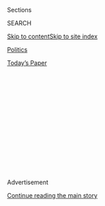 <div id="app">

<div>

<div>

<div>

<div class="NYTAppHideMasthead css-1q2w90k e1suatyy0">

<div class="section css-ui9rw0 e1suatyy2">

<div class="css-eph4ug er09x8g0">

<div class="css-6n7j50">

</div>

<span class="css-1dv1kvn">Sections</span>

<div class="css-10488qs">

<span class="css-1dv1kvn">SEARCH</span>

</div>

[Skip to content](#site-content)[Skip to site
index](#site-index)

</div>

<div id="masthead-section-label" class="css-1wr3we4 eaxe0e00">

[Politics](https://www.nytimes.com/section/politics)

</div>

<div class="css-10698na e1huz5gh0">

</div>

</div>

<div id="masthead-bar-one" class="section hasLinks css-15hmgas e1csuq9d3">

<div class="css-uqyvli e1csuq9d0">

</div>

<div class="css-1uqjmks e1csuq9d1">

</div>

<div class="css-9e9ivx">

[](https://myaccount.nytimes.com/auth/login?response_type=cookie&client_id=vi)

</div>

<div class="css-1bvtpon e1csuq9d2">

[Today’s
Paper](https://www.nytimes.com/section/todayspaper)

</div>

</div>

</div>

</div>

<div data-aria-hidden="false">

<div id="site-content" data-role="main">

<div>

<div class="css-1aor85t" style="opacity:0.000000001;z-index:-1;visibility:hidden">

<div class="css-1hqnpie">

<div class="css-epjblv">

<span class="css-17xtcya">[Politics](/section/politics)</span><span class="css-x15j1o">|</span><span class="css-fwqvlz">The
C.I.A.’s Business Is Secrets, but It Is Recruiting Spies in the
Open</span>

</div>

<div class="css-k008qs">

<div class="css-1iwv8en">

<span class="css-18z7m18"></span>

<div>

</div>

</div>

<span class="css-1n6z4y">https://nyti.ms/2YrBvBs</span>

<div class="css-1705lsu">

<div class="css-4xjgmj">

<div class="css-4skfbu" data-role="toolbar" data-aria-label="Social Media Share buttons, Save button, and Comments Panel with current comment count" data-testid="share-tools">

  - 
  - 
  - 
  - 
    
    <div class="css-6n7j50">
    
    </div>

  - 

</div>

</div>

</div>

</div>

</div>

</div>

<div id="NYT_TOP_BANNER_REGION" class="css-13pd83m">

</div>

<div id="top-wrapper" class="css-1sy8kpn">

<div id="top-slug" class="css-l9onyx">

Advertisement

</div>

[Continue reading the main
story](#after-top)

<div class="ad top-wrapper" style="text-align:center;height:100%;display:block;min-height:250px">

<div id="top" class="place-ad" data-position="top" data-size-key="top">

</div>

</div>

<div id="after-top">

</div>

</div>

<div>

<div id="sponsor-wrapper" class="css-1hyfx7x">

<div id="sponsor-slug" class="css-19vbshk">

Supported by

</div>

[Continue reading the main
story](#after-sponsor)

<div id="sponsor" class="ad sponsor-wrapper" style="text-align:center;height:100%;display:block">

</div>

<div id="after-sponsor">

</div>

</div>

<div class="css-186x18t">

</div>

<div class="css-1vkm6nb ehdk2mb0">

# The C.I.A.’s Business Is Secrets, but It Is Recruiting Spies in the Open

</div>

The C.I.A. made its first television recruiting ad, now airing on
streaming services like Hulu, as it tries to build a better, more
diverse spy corps.

<div class="css-79elbk" data-testid="photoviewer-wrapper">

<div class="css-z3e15g" data-testid="photoviewer-wrapper-hidden">

</div>

<div class="css-1a48zt4 ehw59r15" data-testid="photoviewer-children">

![<span class="css-16f3y1r e13ogyst0" data-aria-hidden="true">Gina
Haspel has made recruiting a priority as the director of the
C.I.A.</span><span class="css-cnj6d5 e1z0qqy90" itemprop="copyrightHolder"><span class="css-1ly73wi e1tej78p0">Credit...</span><span><span>Erin
Schaff/The New York
Times</span></span></span>](https://static01.nyt.com/images/2020/06/22/us/politics/22dc-intel/merlin_166844961_dccecbb5-e07a-4b6a-95dd-05f30e3cd8d3-articleLarge.jpg?quality=75&auto=webp&disable=upscale)

</div>

</div>

<div class="css-18e8msd">

<div class="css-vp77d3 epjyd6m0">

<div class="css-hus3qt ey68jwv0" data-aria-hidden="true">

[![Julian E.
Barnes](https://static01.nyt.com/images/2019/12/13/reader-center/author-julian-barnes/author-julian-barnes-thumbLarge.png
"Julian E. Barnes")](https://www.nytimes.com/by/julian-e-barnes)

</div>

<div class="css-1baulvz">

By [<span class="css-1baulvz last-byline" itemprop="name">Julian E.
Barnes</span>](https://www.nytimes.com/by/julian-e-barnes)

</div>

</div>

  - 
    
    <div class="css-ld3wwf e16638kd2">
    
    June 22,
    2020
    
    </div>

  - 
    
    <div class="css-4xjgmj">
    
    <div class="css-d8bdto" data-role="toolbar" data-aria-label="Social Media Share buttons, Save button, and Comments Panel with current comment count" data-testid="share-tools">
    
      - 
      - 
      - 
      - 
        
        <div class="css-6n7j50">
        
        </div>
    
      - 
    
    </div>
    
    </div>

</div>

</div>

<div class="section meteredContent css-1r7ky0e" name="articleBody" itemprop="articleBody">

<div class="css-1fanzo5 StoryBodyCompanionColumn">

<div class="css-53u6y8">

WASHINGTON — The C.I.A. has recruited at Ivy League schools, through
Hollywood-produced television programs and even by judging school
science fairs.

But the current era needs a modern recruiting drive, and on Monday, the
C.I.A. unveiled [its first television
advertisement](https://www.youtube.com/watch?v=KvG8c8aVtl8&feature=youtu.be),
which is aimed at streaming platforms like Hulu. The slick,
advertising-agency-produced spot has the feel of clips from the
television program “Homeland” — with a dollop of patriotism.

By some measures, the C.I.A. has little need for recruiting drives.
Every year, thousands of applicants compete for hundreds of spots,
according to current and former officials. In 2019, the agency had its
best recruiting year in a decade. And traditionally it has been easier
for the government to recruit during recessions.

But Gina Haspel, the C.I.A. director, has made recruitment a priority
for her secretive agency, which has to compete against Silicon Valley
for the sharpest minds as it increasingly focuses on hacking and other
digital spying tools. And the agency still must work at bringing in
recruiting classes that reflect the diversity of the United States.

</div>

</div>

<div class="css-1fanzo5 StoryBodyCompanionColumn">

<div class="css-53u6y8">

The agency has long produced recruitment videos, some of which are
posted on its [YouTube
channel](https://www.youtube.com/channel/UClFKF4TkuGWFkkeMYYQoOmg). It
has also made radio and online advertisements. The new ad is the first
meant for a television audience. The C.I.A. declined to say what agency
made it.

</div>

</div>

<div class="css-cfo9c3">

</div>

<div class="css-1fanzo5 StoryBodyCompanionColumn">

<div class="css-53u6y8">

The agency is not giving up on recruiting seniors on college campuses.
But advertising on streaming platforms, the agency hopes, could get the
attention of a broader group of potential recruits.

“Americans are consuming streaming content now more than ever, and we
want to be part of what they’re seeing,” said Nicole de Haay, an agency
spokeswoman.

The agency has embraced a variety of marketing tools. It unveiled an
[Instagram feed](https://www.instagram.com/cia/) last year, and it made
its website — including recruitment information — available over the
privacy-minded Tor network. It sends its scientists to judge local
science fairs in the Washington region. And it has long offered an
assist to Hollywood productions. (In 2004, Jennifer Garner, then
starring as a fictional C.I.A. agent in the television show “Alias,”
filmed a [recruitment video for the
agency.](https://www.youtube.com/watch?v=eESpdvcyTUw))

</div>

</div>

<div class="css-1fanzo5 StoryBodyCompanionColumn">

<div class="css-53u6y8">

The new advertisement was written with heavy input by current C.I.A.
officers. While it leaves aside the drudgery that is part of any job,
former officials said the ad feels accurate in capturing some of the
most exciting moments of spy craft.

“There is an officer sitting at a desk and they say, ‘I think I found
something.’ That gave me goose bumps,” said Lisa Maddox, a former C.I.A.
analyst. “Because I had those moments, and almost everyone I know had
them. When you feel you found that needle in a haystack, you are so
excited. It is a cool moment.”

Ms. Maddox said that recruiting midcareer employees is also critical for
the agency, but those prospects can be hard to reach. The new ad may be
a way to interest them in the agency.

The stereotype of a C.I.A. officer of a white man recruited from Yale
University contains a germ of truth — you can find plenty of Yale
graduates among current and former agency personnel — though even as far
back as the agency’s founding in 1947, it recruited from 70 colleges and
universities. By the 1980s, William Casey, then the C.I.A. director,
made a priority of improving relations with the nation’s colleges as the
agency began a push to diversify its ranks.

“The general supply always exceeds the demand,” said Nicholas Dujmovic,
a former C.I.A. historian who is now a professor at the Catholic
University of America in Washington. **** “But there are skills they are
always looking for, so getting those specific individuals may be tough.”

The new advertisement, which uses actors, not C.I.A. officers, puts a
clear emphasis on diversity. It portrays a black senior official
addressing a class of new recruits and an African-American case officer
doing a secret brush pass to hand off a thumb drive. Officers of East
Asian and South Asian descent are also featured, as well as white
employees.

[A 2015 report commissioned by the
C.I.A.](https://www.cia.gov/library/reports/dls-report.pdf) suggested
that over the previous two decades, the agency had become less diverse,
with fewer senior black officers in the agency.

</div>

</div>

<div class="css-1fanzo5 StoryBodyCompanionColumn">

<div class="css-53u6y8">

That report helped prompt John O. Brennan, then the C.I.A. director, to
intensify the agency’s recruitment efforts at historically black
colleges and universities.

“As an African-American C.I.A. officer, I can say in those years we were
doing a lot of great work to reach out to various communities,” said
Preston Golson, a former C.I.A. officer. “But to build a pipeline, it
takes time. You don’t see the results until a few years down the road.”

Mr. Golson himself was recruited in a traditional way, interviewed as a
Harvard undergraduate and offered an internship in the summer of 2001.

</div>

</div>

</div>

<div>

</div>

<div>

</div>

<div>

</div>

<div>

<div id="bottom-wrapper" class="css-1ede5it">

<div id="bottom-slug" class="css-l9onyx">

Advertisement

</div>

[Continue reading the main
story](#after-bottom)

<div id="bottom" class="ad bottom-wrapper" style="text-align:center;height:100%;display:block;min-height:90px">

</div>

<div id="after-bottom">

</div>

</div>

</div>

</div>

</div>

## Site Index

<div>

</div>

## Site Information Navigation

  - [© <span>2020</span> <span>The New York Times
    Company</span>](https://help.nytimes.com/hc/en-us/articles/115014792127-Copyright-notice)

<!-- end list -->

  - [NYTCo](https://www.nytco.com/)
  - [Contact
    Us](https://help.nytimes.com/hc/en-us/articles/115015385887-Contact-Us)
  - [Work with us](https://www.nytco.com/careers/)
  - [Advertise](https://nytmediakit.com/)
  - [T Brand Studio](http://www.tbrandstudio.com/)
  - [Your Ad
    Choices](https://www.nytimes.com/privacy/cookie-policy#how-do-i-manage-trackers)
  - [Privacy](https://www.nytimes.com/privacy)
  - [Terms of
    Service](https://help.nytimes.com/hc/en-us/articles/115014893428-Terms-of-service)
  - [Terms of
    Sale](https://help.nytimes.com/hc/en-us/articles/115014893968-Terms-of-sale)
  - [Site
    Map](https://spiderbites.nytimes.com)
  - [Help](https://help.nytimes.com/hc/en-us)
  - [Subscriptions](https://www.nytimes.com/subscription?campaignId=37WXW)

</div>

</div>

</div>

</div>
